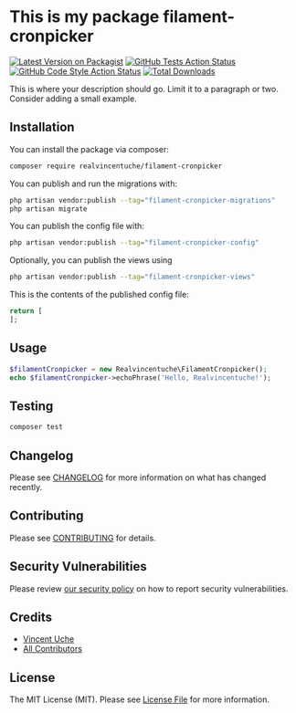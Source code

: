 # This is my package filament-cronpicker

[![Latest Version on Packagist](https://img.shields.io/packagist/v/realvincentuche/filament-cronpicker.svg?style=flat-square)](https://packagist.org/packages/realvincentuche/filament-cronpicker)
[![GitHub Tests Action Status](https://img.shields.io/github/actions/workflow/status/realvincentuche/filament-cronpicker/run-tests.yml?branch=main&label=tests&style=flat-square)](https://github.com/realvincentuche/filament-cronpicker/actions?query=workflow%3Arun-tests+branch%3Amain)
[![GitHub Code Style Action Status](https://img.shields.io/github/actions/workflow/status/realvincentuche/filament-cronpicker/fix-php-code-styling.yml?branch=main&label=code%20style&style=flat-square)](https://github.com/realvincentuche/filament-cronpicker/actions?query=workflow%3A"Fix+PHP+code+styling"+branch%3Amain)
[![Total Downloads](https://img.shields.io/packagist/dt/realvincentuche/filament-cronpicker.svg?style=flat-square)](https://packagist.org/packages/realvincentuche/filament-cronpicker)



This is where your description should go. Limit it to a paragraph or two. Consider adding a small example.

## Installation

You can install the package via composer:

```bash
composer require realvincentuche/filament-cronpicker
```

You can publish and run the migrations with:

```bash
php artisan vendor:publish --tag="filament-cronpicker-migrations"
php artisan migrate
```

You can publish the config file with:

```bash
php artisan vendor:publish --tag="filament-cronpicker-config"
```

Optionally, you can publish the views using

```bash
php artisan vendor:publish --tag="filament-cronpicker-views"
```

This is the contents of the published config file:

```php
return [
];
```

## Usage

```php
$filamentCronpicker = new Realvincentuche\FilamentCronpicker();
echo $filamentCronpicker->echoPhrase('Hello, Realvincentuche!');
```

## Testing

```bash
composer test
```

## Changelog

Please see [CHANGELOG](CHANGELOG.md) for more information on what has changed recently.

## Contributing

Please see [CONTRIBUTING](.github/CONTRIBUTING.md) for details.

## Security Vulnerabilities

Please review [our security policy](../../security/policy) on how to report security vulnerabilities.

## Credits

- [Vincent Uche](https://github.com/realvincentuche)
- [All Contributors](../../contributors)

## License

The MIT License (MIT). Please see [License File](LICENSE.md) for more information.
